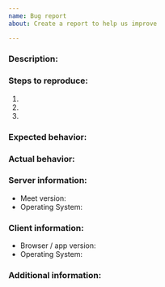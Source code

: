 ```yaml
---
name: Bug report
about: Create a report to help us improve

---
```


<!--

This issue tracker is only for reporting bugs and tracking issues related to the source code.

Before posting, please make sure to check if the same or similar bugs have already been discussed: https://github.com/giovannitorsello/custom-jitsi-meet-web

General questions regarding usage, installation, etc. should be posted at https://community.tiledesk.com. They will be closed if posted here.

-->

### Description:

<!-- Please describe the bug clearly and concisely. -->

### Steps to reproduce:

1. <!-- Open '...' -->
2. <!-- Click on '...' -->
3. <!-- and so on... -->

### Expected behavior:

<!-- Please describe what should happen. -->

### Actual behavior:

<!-- Please describe what actually happens. -->
<!-- Please attach screenshot if possible. -->

### Server information:

- Meet version:
- Operating System:

### Client information:

- Browser / app version:
- Operating System:

### Additional information:

<!-- Please provide additional information about the bug, if any. -->

